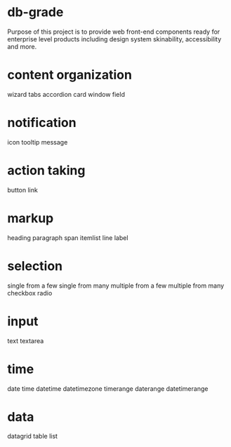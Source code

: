 # db-grade

Purpose of this project is to provide web front-end components ready for enterprise level products including design system skinability, accessibility and more. 


content organization
====================
wizard
tabs
accordion
card
window
field

notification
============
icon
tooltip
message

action taking
=============
button
link

markup
======
heading
paragraph
span
itemlist
line
label

selection
=========
single from a few
single from many
multiple from a few
multiple from many
checkbox
radio

input
=====
text
textarea

time
====
date
time
datetime
datetimezone
timerange
daterange
datetimerange

data
====
datagrid
table
list
